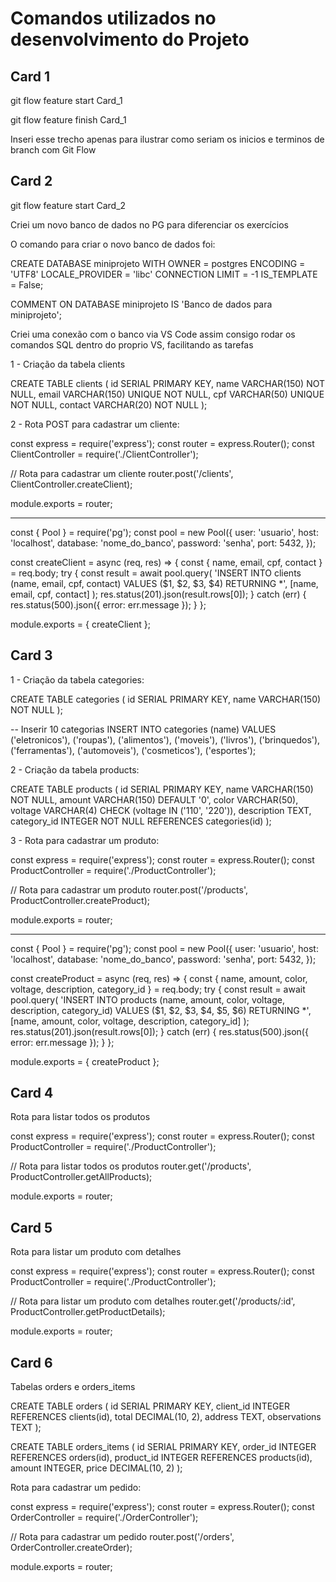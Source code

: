 # Comandos utilizados no desenvolvimento do Projeto

## Card 1

git flow feature start Card_1

git flow feature finish Card_1

Inseri esse trecho apenas para ilustrar como seriam os inicios e terminos de branch com Git Flow

## Card 2

git flow feature start Card_2

Criei um novo banco de dados no PG para diferenciar os exercícios

O comando para criar o novo banco de dados foi:

CREATE DATABASE miniprojeto
    WITH
    OWNER = postgres
    ENCODING = 'UTF8'
    LOCALE_PROVIDER = 'libc'
    CONNECTION LIMIT = -1
    IS_TEMPLATE = False;

COMMENT ON DATABASE miniprojeto
    IS 'Banco de dados para miniprojeto';

Criei uma conexão com o banco via VS Code assim consigo rodar os comandos SQL dentro do proprio VS, facilitando as tarefas

1 - Criação da tabela clients

CREATE TABLE clients (
    id SERIAL PRIMARY KEY,
    name VARCHAR(150) NOT NULL,
    email VARCHAR(150) UNIQUE NOT NULL,
    cpf VARCHAR(50) UNIQUE NOT NULL,
    contact VARCHAR(20) NOT NULL
);

2 - Rota POST para cadastrar um cliente:

const express = require('express');
const router = express.Router();
const ClientController = require('./ClientController');

// Rota para cadastrar um cliente
router.post('/clients', ClientController.createClient);

module.exports = router;

----

const { Pool } = require('pg');
const pool = new Pool({
    user: 'usuario',
    host: 'localhost',
    database: 'nome_do_banco',
    password: 'senha',
    port: 5432,
});

const createClient = async (req, res) => {
    const { name, email, cpf, contact } = req.body;
    try {
        const result = await pool.query(
            'INSERT INTO clients (name, email, cpf, contact) VALUES ($1, $2, $3, $4) RETURNING *',
            [name, email, cpf, contact]
        );
        res.status(201).json(result.rows[0]);
    } catch (err) {
        res.status(500).json({ error: err.message });
    }
};

module.exports = { createClient };

## Card 3

1 - Criação da tabela categories:

CREATE TABLE categories (
    id SERIAL PRIMARY KEY,
    name VARCHAR(150) NOT NULL
);

-- Inserir 10 categorias
INSERT INTO categories (name) VALUES
('eletronicos'),
('roupas'),
('alimentos'),
('moveis'),
('livros'),
('brinquedos'),
('ferramentas'),
('automoveis'),
('cosmeticos'),
('esportes');

2 - Criação da tabela products:

CREATE TABLE products (
    id SERIAL PRIMARY KEY,
    name VARCHAR(150) NOT NULL,
    amount VARCHAR(150) DEFAULT '0',
    color VARCHAR(50),
    voltage VARCHAR(4) CHECK (voltage IN ('110', '220')),
    description TEXT,
    category_id INTEGER NOT NULL REFERENCES categories(id)
);

3 - Rota para cadastrar um produto:

const express = require('express');
const router = express.Router();
const ProductController = require('./ProductController');

// Rota para cadastrar um produto
router.post('/products', ProductController.createProduct);

module.exports = router;

----

const { Pool } = require('pg');
const pool = new Pool({
    user: 'usuario',
    host: 'localhost',
    database: 'nome_do_banco',
    password: 'senha',
    port: 5432,
});

const createProduct = async (req, res) => {
    const { name, amount, color, voltage, description, category_id } = req.body;
    try {
        const result = await pool.query(
            'INSERT INTO products (name, amount, color, voltage, description, category_id) VALUES ($1, $2, $3, $4, $5, $6) RETURNING *',
            [name, amount, color, voltage, description, category_id]
        );
        res.status(201).json(result.rows[0]);
    } catch (err) {
        res.status(500).json({ error: err.message });
    }
};

module.exports = { createProduct };

## Card 4

Rota para listar todos os produtos

const express = require('express');
const router = express.Router();
const ProductController = require('./ProductController');

// Rota para listar todos os produtos
router.get('/products', ProductController.getAllProducts);

module.exports = router;

## Card 5

Rota para listar um produto com detalhes

const express = require('express');
const router = express.Router();
const ProductController = require('./ProductController');

// Rota para listar um produto com detalhes
router.get('/products/:id', ProductController.getProductDetails);

module.exports = router;

## Card 6

Tabelas orders e orders_items

CREATE TABLE orders (
    id SERIAL PRIMARY KEY,
    client_id INTEGER REFERENCES clients(id),
    total DECIMAL(10, 2),
    address TEXT,
    observations TEXT
);

CREATE TABLE orders_items (
    id SERIAL PRIMARY KEY,
    order_id INTEGER REFERENCES orders(id),
    product_id INTEGER REFERENCES products(id),
    amount INTEGER,
    price DECIMAL(10, 2)
);

Rota para cadastrar um pedido:

const express = require('express');
const router = express.Router();
const OrderController = require('./OrderController');

// Rota para cadastrar um pedido
router.post('/orders', OrderController.createOrder);

module.exports = router;
